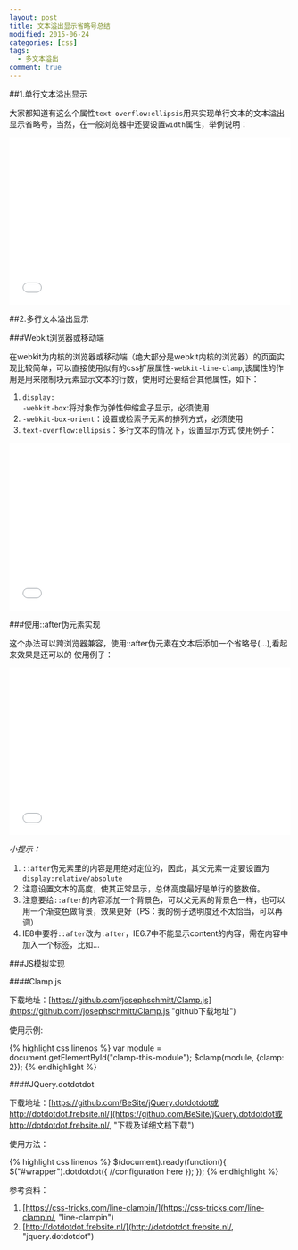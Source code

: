```yaml
---
layout: post
title: 文本溢出显示省略号总结
modified: 2015-06-24
categories: [css]
tags:
  - 多文本溢出
comment: true
---
```


##1.单行文本溢出显示

大家都知道有这么个属性<code>text-overflow:ellipsis</code>用来实现单行文本的文本溢出显示省略号，当然，在一般浏览器中还要设置<code>width</code>属性，举例说明：

<iframe width="100%" height="300" src="//jsfiddle.net/donqi/w5u1gfqy/embedded/result,css,html,js/" allowfullscreen="allowfullscreen" frameborder="0"></iframe>

##2.多行文本溢出显示

###Webkit浏览器或移动端

在webkit为内核的浏览器或移动端（绝大部分是webkit内核的浏览器）的页面实现比较简单，可以直接使用似有的css扩展属性<code>-webkit-line-clamp</code>,该属性的作用是用来限制块元素显示文本的行数，使用时还要结合其他属性，如下：

1. <code>display: -webkit-box</code>:将对象作为弹性伸缩盒子显示，必须使用
2. <code>-webkit-box-orient</code>：设置或检索子元素的排列方式，必须使用
3. <code>text-overflow:ellipsis</code>：多行文本的情况下，设置显示方式
使用例子：
<iframe width="100%" height="300" src="//jsfiddle.net/donqi/j2do1o9o/embedded/result,css,html,js/" allowfullscreen="allowfullscreen" frameborder="0"></iframe>

###使用::after伪元素实现

这个办法可以跨浏览器兼容，使用::after伪元素在文本后添加一个省略号(...),看起来效果是还可以的
使用例子：
<iframe width="100%" height="300" src="//jsfiddle.net/donqi/dgeLb9qy/2/embedded/result,css,html,js/" allowfullscreen="allowfullscreen" frameborder="0"></iframe>

*小提示：*

1. <code>::after</code>伪元素里的内容是用绝对定位的，因此，其父元素一定要设置为<code>display:relative/absolute</code>
2. 注意设置文本的高度，使其正常显示，总体高度最好是单行的整数倍。
3. 注意要给<code>::after</code>的内容添加一个背景色，可以父元素的背景色一样，也可以用一个渐变色做背景，效果更好（PS：我的例子透明度还不太恰当，可以再调）
4. IE8中要将<code>::after</code>改为<code>:after</code>，IE6.7中不能显示content的内容，需在内容中加入一个标签，比如<span>...</span>

###JS模拟实现

####Clamp.js

下载地址：[https://github.com/josephschmitt/Clamp.js](https://github.com/josephschmitt/Clamp.js "github下载地址")

使用示例:

{% highlight css linenos %}
var module = document.getElementById("clamp-this-module");
$clamp(module, {clamp: 2});
{% endhighlight %}

####JQuery.dotdotdot

下载地址：[https://github.com/BeSite/jQuery.dotdotdot或http://dotdotdot.frebsite.nl/](https://github.com/BeSite/jQuery.dotdotdot或http://dotdotdot.frebsite.nl/, "下载及详细文档下载")

使用方法：

{% highlight css linenos %}
$(document).ready(function(){
	$("#wrapper").dotdotdot({
	//configuration here
	});
});
{% endhighlight %}

参考资料：

1. [https://css-tricks.com/line-clampin/](https://css-tricks.com/line-clampin/, "line-clampin")
 2. [http://dotdotdot.frebsite.nl/](http://dotdotdot.frebsite.nl/, "jquery.dotdotdot")